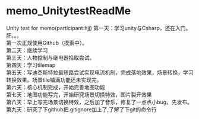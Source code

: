 # memo_UnitytestReadMe
Unity test for memo(participant:hjj)
第一天：学习unity与Csharp，还在入门。肝。。。  
        第一次正规使用Github（摸索中）。  
第二天：继续学习  
第三天：人物控制与继电器拾取尝试。  
第四天：学习tilemap   
第五天：写迪杰斯特拉最短路尝试实现电流机制，完成落地效果，场景转换，学习转换效果。场景tile铺满功能还未实现完。  
第六天：核心机制完成，开始完善地图功能  
第七天：地图功能写完，开始研究场景切换特效，图片裂开效果  
第八天：早上写完场景切换特效，之后加了音乐，修复了一点点小bug，先发布。  
第九天：研究了下github把.gitignore加上了,了解了下git的命令行  

